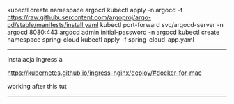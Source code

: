 kubectl create namespace argocd
kubectl apply -n argocd -f https://raw.githubusercontent.com/argoproj/argo-cd/stable/manifests/install.yaml
kubectl port-forward svc/argocd-server -n argocd 8080:443
argocd admin initial-password -n argocd
kubectl create namespace spring-cloud
kubectl apply -f spring-cloud-app.yaml

-----------------------------------

Instalacja ingress'a

https://kubernetes.github.io/ingress-nginx/deploy/#docker-for-mac

working after this tut

-----------------------------------
